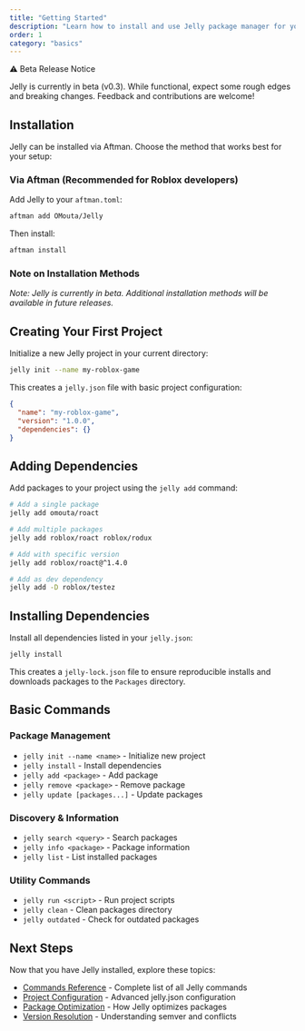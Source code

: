 ```yaml
---
title: "Getting Started"
description: "Learn how to install and use Jelly package manager for your Roblox projects"
order: 1
category: "basics"
---
```


<div class="bg-primary-50 border border-primary-200 p-6 mb-8 not-prose">
  <div class="flex items-center space-x-2 mb-2">
    <span class="text-lg">⚠️</span>
    <span class="font-semibold text-primary-800">Beta Release Notice</span>
  </div>
  <p class="text-primary-700 mb-0">
    Jelly is currently in beta (v0.3). While functional, expect some rough edges and breaking changes. 
    Feedback and contributions are welcome!
  </p>
</div>

## Installation

Jelly can be installed via Aftman. Choose the method that works best for your setup:

### Via Aftman (Recommended for Roblox developers)

Add Jelly to your `aftman.toml`:

```bash
aftman add OMouta/Jelly
```

Then install:

```bash
aftman install
```

### Note on Installation Methods

*Note: Jelly is currently in beta. Additional installation methods will be available in future releases.*

## Creating Your First Project

Initialize a new Jelly project in your current directory:

```bash
jelly init --name my-roblox-game
```

This creates a `jelly.json` file with basic project configuration:

```json
{
  "name": "my-roblox-game",
  "version": "1.0.0",
  "dependencies": {}
}
```

## Adding Dependencies

Add packages to your project using the `jelly add` command:

```bash
# Add a single package
jelly add omouta/roact

# Add multiple packages
jelly add roblox/roact roblox/rodux

# Add with specific version
jelly add roblox/roact@^1.4.0

# Add as dev dependency
jelly add -D roblox/testez
```

## Installing Dependencies

Install all dependencies listed in your `jelly.json`:

```bash
jelly install
```

This creates a `jelly-lock.json` file to ensure reproducible installs and downloads packages to the `Packages` directory.

## Basic Commands

### Package Management

- `jelly init --name <name>` - Initialize new project
- `jelly install` - Install dependencies
- `jelly add <package>` - Add package
- `jelly remove <package>` - Remove package
- `jelly update [packages...]` - Update packages

### Discovery & Information

- `jelly search <query>` - Search packages
- `jelly info <package>` - Package information
- `jelly list` - List installed packages

### Utility Commands

- `jelly run <script>` - Run project scripts
- `jelly clean` - Clean packages directory
- `jelly outdated` - Check for outdated packages

## Next Steps

Now that you have Jelly installed, explore these topics:

- [Commands Reference](./commands) - Complete list of all Jelly commands
- [Project Configuration](./configuration) - Advanced jelly.json configuration
- [Package Optimization](./package-optimization) - How Jelly optimizes packages
- [Version Resolution](./version-resolution) - Understanding semver and conflicts
